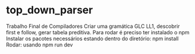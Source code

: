 # top_down_parser
Trabalho Final de Compiladores
Criar uma gramática GLC LL1, descobrir first e follow, gerar tabela preditiva.
Para rodar é preciso ter instalado o npm
Instalar os pacotes necessários estando dentro do diretório:
  npm install
Rodar:
  usando npm run dev
